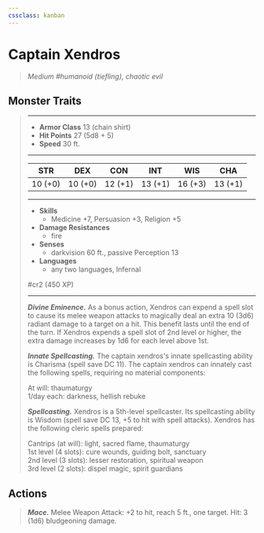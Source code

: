 ```yaml
---
cssclass: kanban
---
```


# Captain Xendros
>*Medium #humanoid (tiefling), chaotic evil*
## Monster Traits
>___
>- **Armor Class** 13 (chain shirt)
>- **Hit Points** 27 (5d8 + 5)
>- **Speed** 30 ft.
>___
>|STR|DEX|CON|INT|WIS|CHA|
>|:---:|:---:|:---:|:---:|:---:|:---:|
>|10 (+0)|10 (+0)|12 (+1)|13 (+1)|16 (+3)|13 (+1)|
>___
>- **Skills**
>	 - Medicine +7, Persuasion +3, Religion +5
>- **Damage Resistances**
>	 - fire
>- **Senses**
>	 - darkvision 60 ft., passive Perception 13
>- **Languages**
>	 - any two languages, Infernal
>
> #cr2 (450 XP)
>___
>***Divine Eminence.*** As a bonus action, Xendros can expend a spell slot to cause its melee weapon attacks to magically deal an extra 10 (3d6) radiant damage to a target on a hit. This benefit lasts until the end of the turn. If Xendros expends a spell slot of 2nd level or higher, the extra damage increases by 1d6 for each level above 1st.  
>
>***Innate Spellcasting.*** The captain xendros's innate spellcasting ability is Charisma (spell save DC 11). The captain xendros can innately cast the following spells, requiring no material components:  
>
>At will: thaumaturgy  
>1/day each: darkness, hellish rebuke  
>
>
>***Spellcasting.*** Xendros is a 5th-level spellcaster. Its spellcasting ability is Wisdom (spell save DC 13, +5 to hit with spell attacks). Xendros has the following cleric spells prepared:  
>
>Cantrips (at will): light, sacred flame, thaumaturgy  
>1st level (4 slots): cure wounds, guiding bolt, sanctuary  
>2nd level (3 slots): lesser restoration, spiritual weapon  
>3rd level (2 slots): dispel magic, spirit guardians  
>
## Actions
>***Mace.*** Melee Weapon Attack: +2 to hit, reach 5 ft., one target. Hit: 3 (1d6) bludgeoning damage.